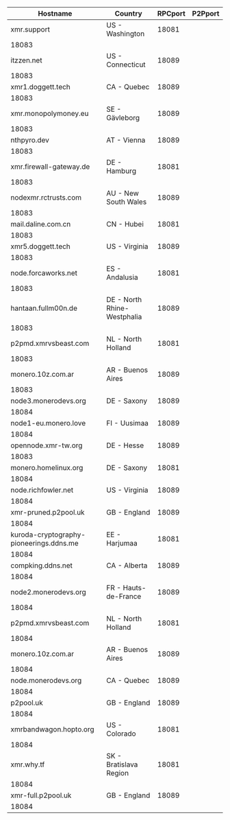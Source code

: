 Hostname | Country | RPCport | P2Pport
--- | --- | --- | ---
xmr.support | US - Washington | 18081
 | 18083
itzzen.net | US - Connecticut | 18089
 | 18083
xmr1.doggett.tech | CA - Quebec | 18089
 | 18083
xmr.monopolymoney.eu | SE - Gävleborg | 18089
 | 18083
nthpyro.dev | AT - Vienna | 18089
 | 18083
xmr.firewall-gateway.de | DE - Hamburg | 18081
 | 18083
nodexmr.rctrusts.com | AU - New South Wales | 18089
 | 18083
mail.daline.com.cn | CN - Hubei | 18081
 | 18083
xmr5.doggett.tech | US - Virginia | 18089
 | 18083
node.forcaworks.net | ES - Andalusia | 18081
 | 18083
hantaan.fullm00n.de | DE - North Rhine-Westphalia | 18089
 | 18083
p2pmd.xmrvsbeast.com | NL - North Holland | 18081
 | 18083
monero.10z.com.ar | AR - Buenos Aires | 18089
 | 18083
node3.monerodevs.org | DE - Saxony | 18089
 | 18084
node1-eu.monero.love | FI - Uusimaa | 18089
 | 18084
opennode.xmr-tw.org | DE - Hesse | 18089
 | 18083
monero.homelinux.org | DE - Saxony | 18081
 | 18084
node.richfowler.net | US - Virginia | 18089
 | 18084
xmr-pruned.p2pool.uk | GB - England | 18089
 | 18084
kuroda-cryptography-pioneerings.ddns.me | EE - Harjumaa | 18081
 | 18084
compking.ddns.net | CA - Alberta | 18089
 | 18084
node2.monerodevs.org | FR - Hauts-de-France | 18089
 | 18084
p2pmd.xmrvsbeast.com | NL - North Holland | 18081
 | 18084
monero.10z.com.ar | AR - Buenos Aires | 18089
 | 18084
node.monerodevs.org | CA - Quebec | 18089
 | 18084
p2pool.uk | GB - England | 18089
 | 18084
xmrbandwagon.hopto.org | US - Colorado | 18081
 | 18084
xmr.why.tf | SK - Bratislava Region | 18081
 | 18084
xmr-full.p2pool.uk | GB - England | 18089
 | 18084
